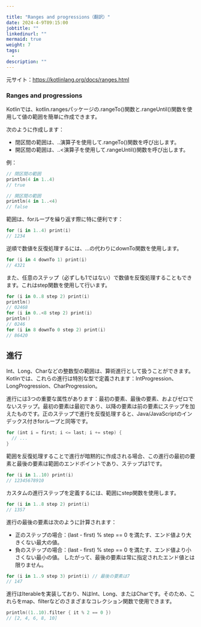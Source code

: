 ```yaml
---

title: "Ranges and progressions（翻訳）"
date: 2024-4-9T09:15:00
jobtitle: ""
linkedinurl: ""
mermaid: true
weight: 7
tags:
  - 
description: ""
---
```


元サイト：<https://kotlinlang.org/docs/ranges.html>

### Ranges and progressions

Kotlinでは、kotlin.rangesパッケージの.rangeTo()関数と.rangeUntil()関数を使用して値の範囲を簡単に作成できます。

次のように作成します：

- 閉区間の範囲は、..演算子を使用して.rangeTo()関数を呼び出します。
- 開区間の範囲は、..<演算子を使用して.rangeUntil()関数を呼び出します。

例：

```kotlin
// 閉区間の範囲
println(4 in 1..4)
// true

// 開区間の範囲
println(4 in 1..<4)
// false
```

範囲は、forループを繰り返す際に特に便利です：

```kotlin
for (i in 1..4) print(i)
// 1234

```

逆順で数値を反復処理するには、...の代わりにdownTo関数を使用します。

```kotlin
for (i in 4 downTo 1) print(i)
// 4321

```

また、任意のステップ（必ずしも1ではない）で数値を反復処理することもできます。これはstep関数を使用して行います。

```kotlin
for (i in 0..8 step 2) print(i)
println()
// 02468
for (i in 0..<8 step 2) print(i)
println()
// 0246
for (i in 8 downTo 0 step 2) print(i)
// 86420

```

## 進行

Int、Long、Charなどの整数型の範囲は、算術進行として扱うことができます。Kotlinでは、これらの進行は特別な型で定義されます：IntProgression、LongProgression、CharProgression。

進行には3つの重要な属性があります：最初の要素、最後の要素、およびゼロでないステップ。最初の要素は最初であり、以降の要素は前の要素にステップを加えたものです。正のステップで進行を反復処理すると、Java/JavaScriptのインデックス付きforループと同等です。

```kotlin
for (int i = first; i <= last; i += step) {
  // ...
}

```

範囲を反復処理することで進行が暗黙的に作成される場合、この進行の最初の要素と最後の要素は範囲のエンドポイントであり、ステップは1です。

```kotlin
for (i in 1..10) print(i)
// 12345678910

```

カスタムの進行ステップを定義するには、範囲にstep関数を使用します。

```kotlin
for (i in 1..8 step 2) print(i)
// 1357

```

進行の最後の要素は次のように計算されます：

- 正のステップの場合：(last - first) % step == 0 を満たす、エンド値より大きくない最大の値。
- 負のステップの場合：(last - first) % step == 0 を満たす、エンド値より小さくない最小の値。
したがって、最後の要素は常に指定されたエンド値とは限りません。

```kotlin
for (i in 1..9 step 3) print(i) // 最後の要素は7
// 147

```

進行はIterable<N>を実装しており、NはInt、Long、またはCharです。そのため、これらをmap、filterなどのさまざまなコレクション関数で使用できます。

```kotlin
println((1..10).filter { it % 2 == 0 })
// [2, 4, 6, 8, 10]

```
